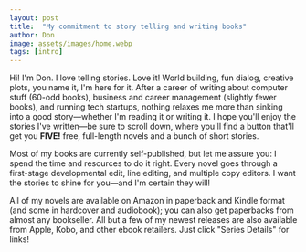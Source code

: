 ```yaml
---
layout: post
title:  "My commitment to story telling and writing books"
author: Don
image: assets/images/home.webp
tags: [intro]
---
```


Hi! I'm Don. I love telling stories. Love it! World building, fun dialog, creative plots, you name it, I'm here for it. After a career of writing about computer stuff (60-odd books), business and career management (slightly fewer books), and running tech startups, nothing relaxes me more than sinking into a good story—whether I'm reading it or writing it. I hope you'll enjoy the stories I've written—be sure to scroll down, where you'll find a button that'll get you **FIVE!** free, full-length novels and a bunch of short stories.

Most of my books are currently self-published, but let me assure you: I spend the time and resources to do it right. Every novel goes through a first-stage developmental edit, line editing, and multiple copy editors. I want the stories to shine for you—and I'm certain they will!

All of my novels are available on Amazon in paperback and Kindle format (and some in hardcover and audiobook); you can also get paperbacks from almost any bookseller. All but a few of my newest releases are also available from Apple, Kobo, and other ebook retailers. Just click "Series Details" for links!